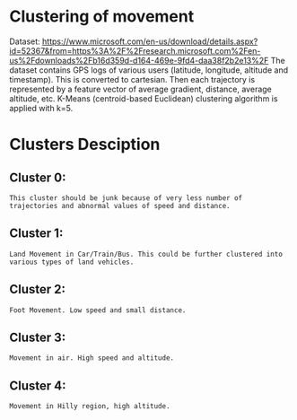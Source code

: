 # Clustering of movement
Dataset: https://www.microsoft.com/en-us/download/details.aspx?id=52367&from=https%3A%2F%2Fresearch.microsoft.com%2Fen-us%2Fdownloads%2Fb16d359d-d164-469e-9fd4-daa38f2b2e13%2F
The dataset contains GPS logs of various users (latitude, longitude, altitude and timestamp). This is converted to cartesian. 
Then each trajectory is represented by a feature vector of average gradient, distance, average altitude, etc. K-Means (centroid-based Euclidean) clustering algorithm is applied with k=5.
# Clusters Desciption
## Cluster 0: 
    This cluster should be junk because of very less number of trajectories and abnormal values of speed and distance.

## Cluster 1:
    Land Movement in Car/Train/Bus. This could be further clustered into various types of land vehicles.

## Cluster 2: 
    Foot Movement. Low speed and small distance.

## Cluster 3:
    Movement in air. High speed and altitude.

## Cluster 4:
    Movement in Hilly region, high altitude.

